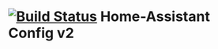 # [![Build Status](https://travis-ci.org/aetjansen/hass-config-v2.svg?branch=master)](https://travis-ci.org/aetjansen/hass-config-v2) Home-Assistant Config v2

